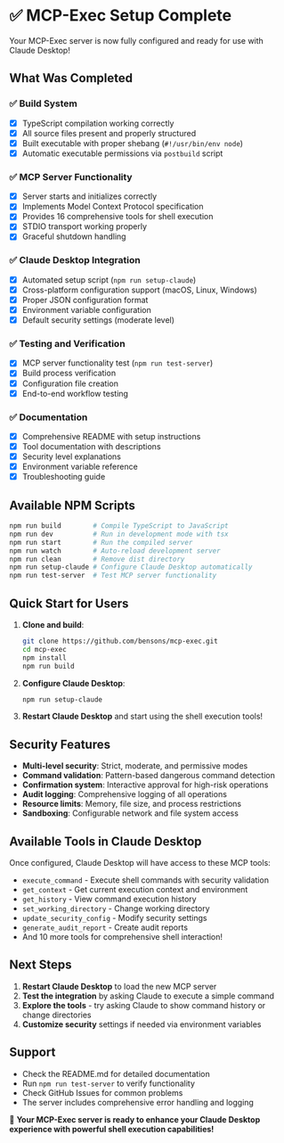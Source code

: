 # ✅ MCP-Exec Setup Complete

Your MCP-Exec server is now fully configured and ready for use with Claude Desktop!

## What Was Completed

### ✅ Build System
- [x] TypeScript compilation working correctly
- [x] All source files present and properly structured
- [x] Built executable with proper shebang (`#!/usr/bin/env node`)
- [x] Automatic executable permissions via `postbuild` script

### ✅ MCP Server Functionality
- [x] Server starts and initializes correctly
- [x] Implements Model Context Protocol specification
- [x] Provides 16 comprehensive tools for shell execution
- [x] STDIO transport working properly
- [x] Graceful shutdown handling

### ✅ Claude Desktop Integration
- [x] Automated setup script (`npm run setup-claude`)
- [x] Cross-platform configuration support (macOS, Linux, Windows)
- [x] Proper JSON configuration format
- [x] Environment variable configuration
- [x] Default security settings (moderate level)

### ✅ Testing and Verification
- [x] MCP server functionality test (`npm run test-server`)
- [x] Build process verification
- [x] Configuration file creation
- [x] End-to-end workflow testing

### ✅ Documentation
- [x] Comprehensive README with setup instructions
- [x] Tool documentation with descriptions
- [x] Security level explanations
- [x] Environment variable reference
- [x] Troubleshooting guide

## Available NPM Scripts

```bash
npm run build        # Compile TypeScript to JavaScript
npm run dev          # Run in development mode with tsx
npm run start        # Run the compiled server
npm run watch        # Auto-reload development server
npm run clean        # Remove dist directory
npm run setup-claude # Configure Claude Desktop automatically
npm run test-server  # Test MCP server functionality
```

## Quick Start for Users

1. **Clone and build**:
   ```bash
   git clone https://github.com/bensons/mcp-exec.git
   cd mcp-exec
   npm install
   npm run build
   ```

2. **Configure Claude Desktop**:
   ```bash
   npm run setup-claude
   ```

3. **Restart Claude Desktop** and start using the shell execution tools!

## Security Features

- **Multi-level security**: Strict, moderate, and permissive modes
- **Command validation**: Pattern-based dangerous command detection
- **Confirmation system**: Interactive approval for high-risk operations
- **Audit logging**: Comprehensive logging of all operations
- **Resource limits**: Memory, file size, and process restrictions
- **Sandboxing**: Configurable network and file system access

## Available Tools in Claude Desktop

Once configured, Claude Desktop will have access to these MCP tools:

- `execute_command` - Execute shell commands with security validation
- `get_context` - Get current execution context and environment
- `get_history` - View command execution history
- `set_working_directory` - Change working directory
- `update_security_config` - Modify security settings
- `generate_audit_report` - Create audit reports
- And 10 more tools for comprehensive shell interaction!

## Next Steps

1. **Restart Claude Desktop** to load the new MCP server
2. **Test the integration** by asking Claude to execute a simple command
3. **Explore the tools** - try asking Claude to show command history or change directories
4. **Customize security** settings if needed via environment variables

## Support

- Check the README.md for detailed documentation
- Run `npm run test-server` to verify functionality
- Check GitHub Issues for common problems
- The server includes comprehensive error handling and logging

🎉 **Your MCP-Exec server is ready to enhance your Claude Desktop experience with powerful shell execution capabilities!**
